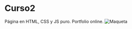 # Curso2
Página en HTML, CSS y JS puro. Portfolio online.
![Maqueta](https://github.com/lucas-c9/Curso20/blob/main/Maqueta.jpg?raw=true)
